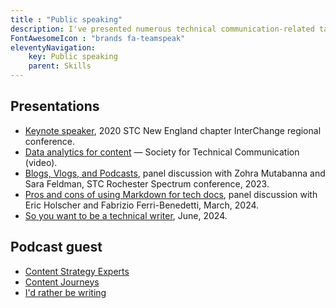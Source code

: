 ```yaml
---
title : "Public speaking"
description: I've presented numerous technical communication-related talks &mdash; online and in-person &mdash; adding value, giving back, and promoting the profession.
FontAwesomeIcon : "brands fa-teamspeak"
eleventyNavigation:
    key: Public speaking
    parent: Skills
---
```


## Presentations

- [Keynote speaker](https://www.stcnewengland.org/interchange-2020-speakers/), 2020 STC New England chapter InterChange regional conference.
- [Data analytics for content](https://www.youtube.com/watch?v=VwsrzbV47tk) &mdash; Society for Technical Communication (video).
- [Blogs, Vlogs, and Podcasts](https://stc-rochester.org/conference-session-descriptions/), panel discussion with Zohra Mutabanna and Sara Feldman, STC Rochester Spectrum conference, 2023.
- [Pros and cons of using Markdown for tech docs](https://www.brighttalk.com/webcast/9273/608016), panel discussion with  Eric Holscher and Fabrizio Ferri-Benedetti, March, 2024.
- [So you want to be a technical writer](https://www.brighttalk.com/webcast/9273/608187), June, 2024.

## Podcast guest

- [Content Strategy Experts](https://www.scriptorium.com/2018/02/full-transcript-podcasting-strategy-podcast-guest-ed-marsh/)
- [Content Journeys](https://anchor.fm/contentjourneys/episodes/Content-Journeys---014---Content-Podcasting-e160pu0)
- [I'd rather be writing](https://idratherbewriting.com/blog/evolution-of-podcasting-podcast-ed-marsh)
